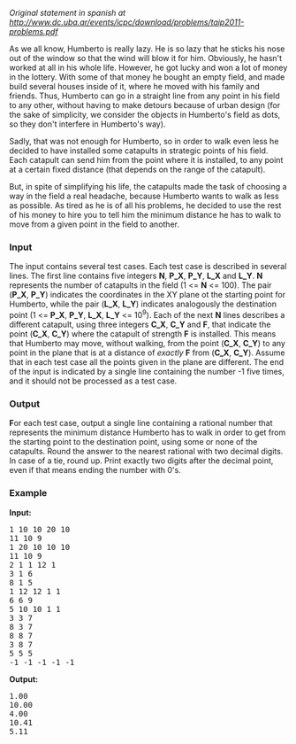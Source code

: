 <p><em>Original statement in spanish at <a href="http://www.dc.uba.ar/events/icpc/download/problems/taip2011-problems.pdf">http://www.dc.uba.ar/events/icpc/download/problems/taip2011-problems.pdf</a></em></p>
<p>As we all know, Humberto is really lazy. He is so lazy that he sticks his nose out of the window so that the wind will blow it for him. Obviously, he hasn't worked at all in his whole life. However, he got lucky and won a lot of money in the lottery. With some of that money he bought an empty field, and made build several houses inside of it, where he moved with his family and friends. Thus, Humberto can go in a straight line from any point in his field to any other, without having to make detours because of urban design (for the sake of simplicity, we consider the objects in Humberto's field as dots, so they don't interfere in Humberto's way).</p>
<p>Sadly, that was not enough for Humberto, so in order to walk even less he decided to have installed some catapults in strategic points of his field. Each catapult can send him from the point where it is installed, to any point at a certain fixed distance (that depends on the range of the catapult).</p>
<p>But, in spite of simplifying his life, the catapults made the task of choosing a way in the field a real headache, because Humberto wants to walk as less as possible. As tired as he is of all his problems, he decided to use the rest of his money to hire you to tell him the minimum distance he has to walk to move from a given point in the field to another.</p>
<h3>Input</h3>
<p>The input contains several test cases. Each test case is described in several lines. The first line contains five integers <strong>N</strong>, <strong>P_X</strong>, <strong>P_Y</strong>, <strong>L_X</strong> and <strong>L_Y</strong>. <strong>N</strong> represents the number of catapults in the field (1 &lt;= <strong>N</strong> &lt;= 100). The pair (<strong>P_X</strong>, <strong>P_Y</strong>) indicates the coordinates in the XY plane ot the starting point for Humberto, while the pair (<strong>L_X</strong>, <strong>L_Y</strong>) indicates analogously the destination point (1 &lt;= <strong>P_X</strong>, <strong>P_Y</strong>, <strong>L_X</strong>, <strong>L_Y</strong> &lt;= 10<sup>9</sup>). Each of the next <strong>N</strong> lines describes a different catapult, using three integers <strong>C_X</strong>, <strong>C_Y</strong> and <strong>F</strong>, that indicate the point (<strong>C_X</strong>, <strong>C_Y</strong>) where the catapult of strength <strong>F</strong> is installed. This means that Humberto may move, without walking, from the point (<strong>C_X</strong>, <strong>C_Y</strong>) to any point in the plane that is at a distance of <em>exactly</em> <strong>F</strong> from (<strong>C_X</strong>, <strong>C_Y</strong>). Assume that in each test case all the points given in the plane are different. The end of the input is indicated by a single line containing the number -1 five times, and it should not be processed as a test case.</p>
<h3>Output</h3>
<p><strong>F</strong>or each test case, output a single line containing a rational number that represents the minimum distance Humberto has to walk in order to get from the starting point to the destination point, using some or none of the catapults. Round the answer to the nearest rational with two decimal digits. In case of a tie, round up. Print exactly two digits after the decimal point, even if that means ending the number with 0's.</p>
<h3>Example</h3>
<p><strong>Input:</strong></p>
<pre>1 10 10 20 10
11 10 9
1 20 10 10 10
11 10 9
2 1 1 12 1
3 1 6
8 1 5
1 12 12 1 1
6 6 9
5 10 10 1 1
3 3 7
8 3 7
8 8 7
3 8 7
5 5 5
-1 -1 -1 -1 -1
</pre>
<p><strong>Output:</strong></p>
<pre>1.00
10.00
4.00
10.41
5.11
</pre>